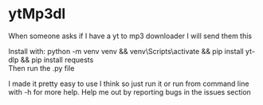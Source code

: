 # ytMp3dl
When someone asks if I have a yt to mp3 downloader I will send them this

Install with: python -m venv venv && venv\Scripts\activate && pip install yt-dlp && pip install requests  
Then run the .py file

I made it pretty easy to use I think so just run it or run from command line with -h for more help.
Help me out by reporting bugs in the issues section
